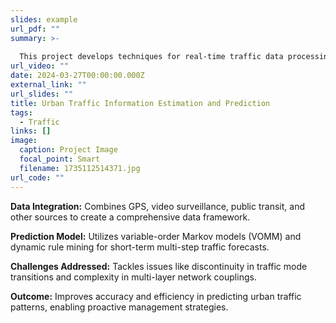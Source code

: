 ```yaml
---
slides: example
url_pdf: ""
summary: >-
  
  This project develops techniques for real-time traffic data processing and prediction, leveraging big data and multi-level urban road network models to improve urban traffic management.
url_video: ""
date: 2024-03-27T00:00:00.000Z
external_link: ""
url_slides: ""
title: Urban Traffic Information Estimation and Prediction
tags:
  - Traffic
links: []
image:
  caption: Project Image
  focal_point: Smart
  filename: 1735112514371.jpg
url_code: ""
---
```



**Data Integration:** Combines GPS, video surveillance, public transit, and other sources to create a comprehensive data framework.

**Prediction Model:** Utilizes variable-order Markov models (VOMM) and dynamic rule mining for short-term multi-step traffic forecasts.

**Challenges Addressed:** Tackles issues like discontinuity in traffic mode transitions and complexity in multi-layer network couplings.

**Outcome:** Improves accuracy and efficiency in predicting urban traffic patterns, enabling proactive management strategies.

